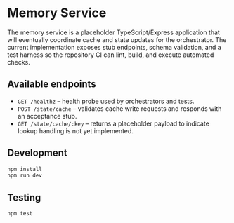 # Memory Service

The memory service is a placeholder TypeScript/Express application that will eventually coordinate cache and state updates for the orchestrator. The current implementation exposes stub endpoints, schema validation, and a test harness so the repository CI can lint, build, and execute automated checks.

## Available endpoints

- `GET /healthz` – health probe used by orchestrators and tests.
- `POST /state/cache` – validates cache write requests and responds with an acceptance stub.
- `GET /state/cache/:key` – returns a placeholder payload to indicate lookup handling is not yet implemented.

## Development

```bash
npm install
npm run dev
```

## Testing

```bash
npm test
```
